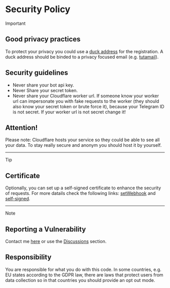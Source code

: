 # Security Policy

> [!IMPORTANT]
> ## Good privacy practices
> To protect your privacy you could use a [duck address](https://duckduckgo.com/duckduckgo-help-pages/email-protection/duck-addresses/) for the registration. A duck address should be binded to a privacy focused email (e.g. [tutamail](https://tuta.com/)).
> 
> ## Security guidelines
> 
> - Never share your bot api key.
> - Never Share your secret token.
> - Never share your Cloudflare worker url. If someone know your worker url can impersonate you with fake requests to the worker (they should also know your secret token or brute force it), because your Telegram ID is not secret. If your worker url is not secret change it!
>
> ## Attention!
> Please note: Cloudflare hosts your service so they could be able to see all your data. To stay really secure and anonym you should host it by yourself.

---
> [!TIP]
> ## Certificate
> 
> Optionally, you can set up a self-signed certificate to enhance the security of requests. 
> For more datails check the following links: [setWebhook](https://core.telegram.org/bots/api#setwebhook) and [self-signed](https://core.telegram.org/bots/self-signed).
---
<!--
## Supported Versions

Use this section to tell people about which versions of your project are
currently being supported with security updates.

| Version | Supported          |
| ------- | ------------------ |
| 5.1.x   | :white_check_mark: |
| 5.0.x   | :x:                |
| 4.0.x   | :white_check_mark: |
| < 4.0   | :x:                |
-->

> [!NOTE]
> ## Reporting a Vulnerability
> 
> Contact me [here](https://t.me/Mqtth3w_support_bot) or use the [Discussions](https://github.com/Mqtth3w/Forwarder-Telegram-bot/discussions) section.
>
> ## Responsibility
>
> You are responsible for what you do with this code. In some countries, e.g. EU states according to the GDPR law, there are laws that protect users from data collection so in that countries you should provide an opt out mode.

<!--
Use this section to tell people how to report a vulnerability.

Tell them where to go, how often they can expect to get an update on a
reported vulnerability, what to expect if the vulnerability is accepted or
declined, etc.
-->
